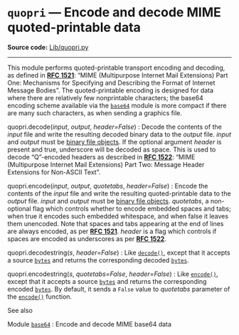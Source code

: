 `quopri` — Encode and decode MIME quoted-printable data
=======================================================

**Source code:** [Lib/quopri.py](https://github.com/python/cpython/tree/3.13/Lib/quopri.py)

---

This module performs quoted-printable transport encoding and decoding, as
defined in [**RFC 1521**](https://datatracker.ietf.org/doc/html/rfc1521.html): “MIME (Multipurpose Internet Mail Extensions) Part One:
Mechanisms for Specifying and Describing the Format of Internet Message Bodies”.
The quoted-printable encoding is designed for data where there are relatively
few nonprintable characters; the base64 encoding scheme available via the
[`base64`](base64.html#module-base64 "base64: RFC 4648: Base16, Base32, Base64 Data Encodings; Base85 and Ascii85") module is more compact if there are many such characters, as when
sending a graphics file.

quopri.decode(*input*, *output*, *header=False*)
:   Decode the contents of the *input* file and write the resulting decoded binary
    data to the *output* file. *input* and *output* must be [binary file objects](../glossary.html#term-file-object). If the optional argument *header* is present and true, underscore
    will be decoded as space. This is used to decode “Q”-encoded headers as
    described in [**RFC 1522**](https://datatracker.ietf.org/doc/html/rfc1522.html): “MIME (Multipurpose Internet Mail Extensions)
    Part Two: Message Header Extensions for Non-ASCII Text”.

quopri.encode(*input*, *output*, *quotetabs*, *header=False*)
:   Encode the contents of the *input* file and write the resulting quoted-printable
    data to the *output* file. *input* and *output* must be
    [binary file objects](../glossary.html#term-file-object). *quotetabs*, a
    non-optional flag which controls whether to encode embedded spaces
    and tabs; when true it encodes such embedded whitespace, and when
    false it leaves them unencoded.
    Note that spaces and tabs appearing at the end of lines are always encoded,
    as per [**RFC 1521**](https://datatracker.ietf.org/doc/html/rfc1521.html). *header* is a flag which controls if spaces are encoded
    as underscores as per [**RFC 1522**](https://datatracker.ietf.org/doc/html/rfc1522.html).

quopri.decodestring(*s*, *header=False*)
:   Like [`decode()`](#quopri.decode "quopri.decode"), except that it accepts a source [`bytes`](stdtypes.html#bytes "bytes") and
    returns the corresponding decoded [`bytes`](stdtypes.html#bytes "bytes").

quopri.encodestring(*s*, *quotetabs=False*, *header=False*)
:   Like [`encode()`](#quopri.encode "quopri.encode"), except that it accepts a source [`bytes`](stdtypes.html#bytes "bytes") and
    returns the corresponding encoded [`bytes`](stdtypes.html#bytes "bytes"). By default, it sends a
    `False` value to *quotetabs* parameter of the [`encode()`](#quopri.encode "quopri.encode") function.

See also

Module [`base64`](base64.html#module-base64 "base64: RFC 4648: Base16, Base32, Base64 Data Encodings; Base85 and Ascii85")
:   Encode and decode MIME base64 data